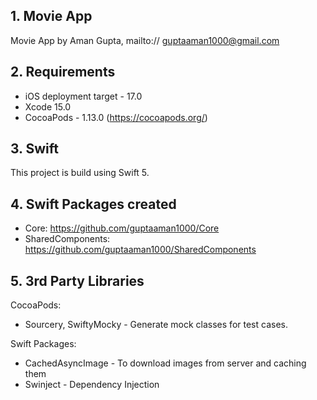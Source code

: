 ## 1. Movie App
Movie App by Aman Gupta, mailto:// guptaaman1000@gmail.com

## 2. Requirements
- iOS deployment target - 17.0
- Xcode 15.0
- CocoaPods - 1.13.0 (https://cocoapods.org/)

## 3. Swift
This project is build using Swift 5.

## 4. Swift Packages created
- Core: https://github.com/guptaaman1000/Core
- SharedComponents: https://github.com/guptaaman1000/SharedComponents

## 5. 3rd Party Libraries
CocoaPods:
- Sourcery, SwiftyMocky - Generate mock classes for test cases. 

Swift Packages:
- CachedAsyncImage - To download images from server and caching them
- Swinject - Dependency Injection

